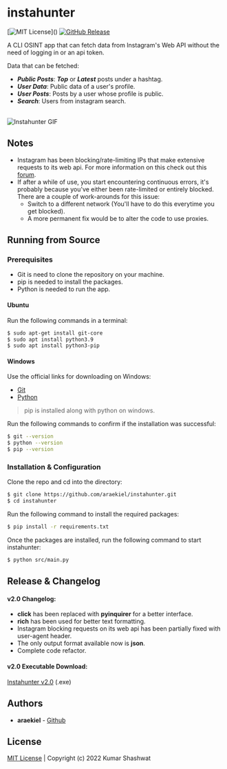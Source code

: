 # instahunter
[![MIT License](https://img.shields.io/apm/l/atomic-design-ui.svg?)]() [![GitHub Release](https://img.shields.io/badge/release-v2.0-blue)]()

A CLI OSINT app that can fetch data from Instagram's Web API without the need of logging in or an api token.
<br/>

Data that can be fetched:
- ***Public Posts***: ***Top*** or ***Latest*** posts under a hashtag.
- ***User Data***: Public data of a user's profile.
- ***User Posts***: Posts by a user whose profile is public.
- ***Search***: Users from instagram search.

<br/>

<img alt="Instahunter GIF" src="https://raw.githubusercontent.com/araekiel/instahunter/main/assets/instahunter.gif">

## Notes

- Instagram has been blocking/rate-limiting IPs that make extensive requests to its web api. For more information on this check out this [forum](https://programmierfrage.com/items/instagram-public-api-a-1-is-banned-any-alternative).
- If after a while of use, you start encountering continuous errors, it's probably because you've either been rate-limited or entirely blocked. There are a couple of work-arounds for this issue:
  - Switch to a different network (You'll have to do this everytime you get blocked).
  - A more permanent fix would be to alter the code to use proxies.

## Running from Source

### Prerequisites

- Git is need to clone the repository on your machine.
- pip is needed to install the packages.
- Python is needed to run the app.

#### Ubuntu

Run the following commands in a terminal:

```bash
$ sudo apt-get install git-core
$ sudo apt install python3.9
$ sudo apt install python3-pip
```

#### Windows

Use the official links for downloading on Windows:

- [Git](https://git-scm.com/)
- [Python](https://www.python.org/)

> pip is installed along with python on windows.

Run the following commands to confirm if the installation was successful:

```bash
$ git --version
$ python --version
$ pip --version 
```

### Installation & Configuration

Clone the repo and cd into the directory: 

```bash
$ git clone https://github.com/araekiel/instahunter.git
$ cd instahunter
```

Run the following command to install the required packages:

```bash
$ pip install -r requirements.txt
```

Once the packages are installed, run the following command to start instahunter:

```bash
$ python src/main.py
```

## Release & Changelog

#### v2.0 Changelog: 
- **click** has been replaced with **pyinquirer** for a better interface.
- **rich** has been used for better text formatting.
- Instagram blocking requests on its web api has been partially fixed with user-agent header.
- The only output format available now is **json**.
- Complete code refactor.

#### v2.0 Executable Download:
[Instahunter v2.0](https://github.com/araekiel/instahunter/releases/download/v2.0/instahunter.exe) (.exe)

## Authors

- **araekiel** - [Github](https://github.com/araekiel)

## License

[MIT License](https://github.com/araekiel/instahunter/blob/master/LICENSE) | Copyright (c) 2022 Kumar Shashwat
